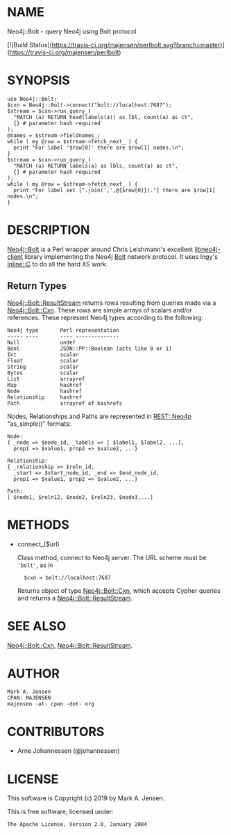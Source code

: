 # NAME

Neo4j::Bolt - query Neo4j using Bolt protocol

\[!\[Build Status\](https://travis-ci.org/majensen/perlbolt.svg?branch=master)\](https://travis-ci.org/majensen/perlbolt)

# SYNOPSIS

    use Neo4j::Bolt;
    $cxn = Neo4j::Bolt->connect("bolt://localhost:7687");
    $stream = $cxn->run_query_(
      "MATCH (a) RETURN head(labels(a)) as lbl, count(a) as ct",
      {} # parameter hash required
    );
    @names = $stream->fieldnames_;
    while ( my @row = $stream->fetch_next_ ) {
      print "For label '$row[0]' there are $row[1] nodes.\n";
    }
    $stream = $cxn->run_query_(
      "MATCH (a) RETURN labels(a) as lbls, count(a) as ct",
      {} # parameter hash required
    );
    while ( my @row = $stream->fetch_next_ ) {
      print "For label set [".join(',',@{$row[0]})."] there are $row[1] nodes.\n";
    }

# DESCRIPTION

[Neo4j::Bolt](/lib/Neo4j/Bolt.md) is a Perl wrapper around Chris Leishmann's excellent
[libneo4j-client](https://github.com/cleishm/libneo4j-client) library
implementing the Neo4j [Bolt](https://boltprotocol.org/) network
protocol. It uses Ingy's [Inline::C](https://metacpan.org/pod/Inline::C) to do all the hard XS work.

## Return Types

[Neo4j::Bolt::ResultStream](/lib/Neo4j/Bolt/ResultStream.md) returns rows resulting from queries made 
via a [Neo4j::Bolt::Cxn](/lib/Neo4j/Bolt/Cxn.md). These rows are simple arrays of scalars and/or
references. These represent Neo4j types according to the following:

    Neo4j type       Perl representation
    ----- ----       ---- --------------
    Null             undef
    Bool             JSON::PP::Boolean (acts like 0 or 1)
    Int              scalar
    Float            scalar
    String           scalar
    Bytes            scalar
    List             arrayref
    Map              hashref
    Node             hashref
    Relationship     hashref
    Path             arrayref of hashrefs

Nodes, Relationships and Paths are represented in [REST::Neo4p](https://metacpan.org/pod/REST::Neo4p) "as\_simple()"
formats:

    Node:
    { _node => $node_id, _labels => [ $label1, $label2, ...],
      prop1 => $value1, prop2 => $value2, ...}

    Relationship:
    { _relationship => $reln_id, 
      _start => $start_node_id, _end => $end_node_id,
      prop1 => $value1, prop2 => $value2, ...}

    Path:
    [ $node1, $reln12, $node2, $reln23, $node3,...]

# METHODS

- connect\_($url)

    Class method, connect to Neo4j server. The URL scheme must be `'bolt'`, as in

        $cxn = bolt://localhost:7687

    Returns object of type [Neo4j::Bolt::Cxn](/lib/Neo4j/Bolt/Cxn.md), which accepts Cypher queries and
    returns a [Neo4j::Bolt::ResultStream](/lib/Neo4j/Bolt/ResultStream.md).

# SEE ALSO

[Neo4j::Bolt::Cxn](/lib/Neo4j/Bolt/Cxn.md), [Neo4j::Bolt::ResultStream](/lib/Neo4j/Bolt/ResultStream.md).

# AUTHOR

    Mark A. Jensen
    CPAN: MAJENSEN
    majensen -at- cpan -dot- org

# CONTRIBUTORS

- Arne Johannessen (@johannessen)

# LICENSE

This software is Copyright (c) 2019 by Mark A. Jensen.

This is free software, licensed under:

    The Apache License, Version 2.0, January 2004
